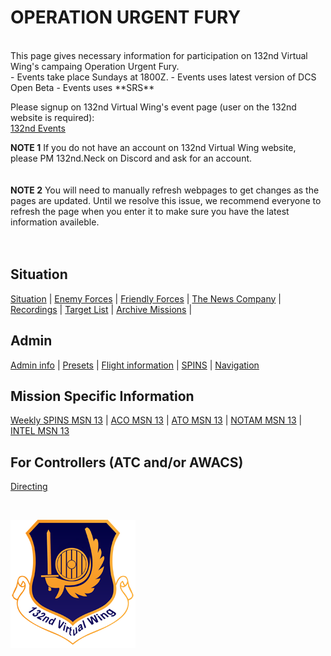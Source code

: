 # OPERATION URGENT FURY

<br>
This page gives necessary information for participation on 132nd Virtual Wing's campaing Operation Urgent Fury. <br>
- Events take place Sundays at 1800Z. 
- Events uses latest version of DCS Open Beta  
- Events uses  **SRS**
<br>




Please signup on 132nd Virtual Wing's event page (user on the 132nd website is required): <br>
[132nd Events](http://www.132virtualwing.org/index.php/page/events)

**NOTE 1** If you do not have an account on 132nd Virtual Wing website, please PM 132nd.Neck on Discord and ask for an account. 
<br>
<br>
<br>
**NOTE 2** You will need to manually refresh webpages to get changes as the pages are updated. Until we resolve this issue, we recommend everyone to refresh the page when you enter it to make sure you have the latest information availeble.
<br>
<br>
<br>

## Situation
[Situation](/Docs/Situation.md) |  [Enemy Forces](/OPUF-Brief/Docs/Enemy/Enemy.html)  |  [Friendly Forces](/Docs/Friendlies.md) | [The News Company](/OPUF-Brief/Docs/News/News_company.html) |  
[Recordings](/OPUF-Brief/Docs/Movies.html) | [Target List](/OPUF-Brief/Docs/TARGET/Target_list.html) | [Archive Missions](/OPUF-Brief/Docs/Archive.html) |  




## Admin
[Admin info](/OPUF-Brief/Docs/Admin/Admin.html) | [Presets](/Docs/Presets.md)  | [Flight information](/Docs/Flights.md) | [SPINS](/Docs/SPINS.md) | [Navigation](/Docs/Navigation.md)



## Mission Specific Information <br>
[Weekly SPINS MSN 13](/OPUF-Brief/Docs/SPINS_13.html) | [ACO MSN 13](/OPUF-Brief/Docs/ACO/ACO_13.html) | [ATO MSN 13](/OPUF-Brief/Docs/ATO/ATO_13.html) | [NOTAM MSN 13](/OPUF-Brief/Docs/NOTAM/NOTAM_13.html) |  [INTEL MSN 13](https://github.com/132nd-vWing/OPUF-Brief/blob/master/Docs/INTEL/OPERATION%20URGENT%20FURY%20-%20INTEL%20REPORT%20FOR%20MSN13%20v%201.1.pdf)


## For Controllers (ATC and/or AWACS)
[Directing](/OPUF-Brief/Docs/Directing/directing.html)
<br>




<br>




![132nd Logo](/Images/132ndLogosmall.png)
